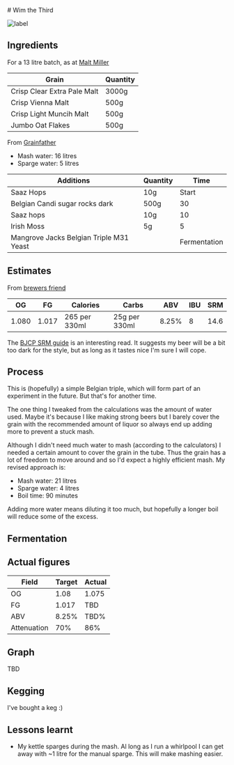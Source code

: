 # Wim the Third


![label](label.png)

## Ingredients

For a 13 litre batch, as at [Malt Miller](https://www.themaltmiller.co.uk/rg/?id=249276)

| Grain                          | Quantity |
| ------------------------------ | -------- |
| Crisp Clear Extra Pale Malt    | 3000g    |
| Crisp Vienna Malt              | 500g     |
| Crisp Light Muncih Malt        | 500g     |
| Jumbo Oat Flakes               | 500g     |

From [Grainfather](https://shop.grainfather.com/brewing-calculators)

* Mash water: 16 litres
* Sparge water: 5 litres

| Additions                              | Quantity | Time         |
| -------------------------------------- | -------- | ------------ |
| Saaz Hops                              | 10g      | Start        |
| Belgian Candi sugar rocks dark         | 500g     | 30           |
| Saaz hops                              | 10g      | 10           |
| Irish Moss                             | 5g       | 5
| Mangrove Jacks Belgian Triple M31 Yeast |          | Fermentation |


## Estimates

From [brewers friend](https://www.brewersfriend.com)

| OG    | FG    | Calories     | Carbs         | ABV  | IBU  | SRM  |
| ----- | ----- | ------------ | ------------- |---- | ---- | ---- |
| 1.080 | 1.017 | 265 per 330ml | 25g per 330ml | 8.25% | 8   | 14.6   |

The [BJCP SRM guide](https://www.brewersfriend.com/2017/05/07/beer-styles-srm-color-chart-2017-update/) is an interesting read. It suggests my beer will be a bit too dark for the style, but as long as it tastes nice I'm sure I will cope.


## Process

This is (hopefully) a simple Belgian triple, which will form part of an experiment in the future. But that's for another time.

The one thing I tweaked from the calculations was the amount of water used. Maybe it's because I like making strong beers but I barely cover the grain with the recommended amount of liquor so always end up adding more to prevent a stuck mash.

Although I didn't need much water to mash (according to the calculators) I needed a certain amount to cover the grain in the tube. Thus the grain has a lot of freedom to move around and so I'd expect a highly efficient mash. My revised approach is:
* Mash water: 21 litres
* Sparge water: 4 litres
* Boil time: 90 minutes

Adding more water means diluting it too much, but hopefully a longer boil will reduce some of the excess.

## Fermentation


## Actual figures


| Field       | Target         | Actual |
| ----------- | ------------- | ---------- |
| OG          | 1.08      |1.075|
| FG          | 1.017      |TBD|
| ABV         | 8.25%    |TBD%|
| Attenuation | 70%     |86%|

## Graph

TBD

## Kegging

I've bought a keg :)


## Lessons learnt

* My kettle sparges during the mash. Al long as I run a whirlpool I can get away with ~1 litre for the manual sparge. This will make mashing easier.
